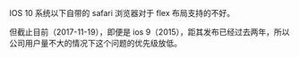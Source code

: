 IOS 10 系统以下自带的 safari 浏览器对于 flex 布局支持的不好。   

但截止目前（2017-11-19），即便是 ios 9（2015），距其发布已经过去两年，所以公司用户量不大的情况下这个问题的优先级放低。    
